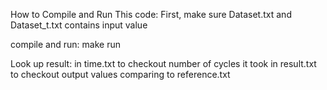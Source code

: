 How to Compile and Run This code: 
First, make sure Dataset.txt and Dataset_t.txt contains input value

compile and run: 
  make run


Look up result: 
  in time.txt to checkout number of cycles it took
  in result.txt to checkout output values comparing to reference.txt
